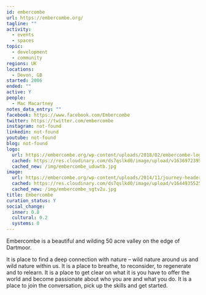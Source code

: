 ```yaml
---
id: embercombe
url: https://embercombe.org/
tagline: ""
activity:
  - events
  - spaces
topic:
  - development
  - community
regions: UK
locations:
  - Devon, GB
started: 2006
ended: ""
active: Y
people:
  - Mac Macartney
notes_data_entry: ""
facebook: https://www.facebook.com/Embercombe
twitter: https://twitter.com/embercombe
instagram: not-found
linkedin: not-found
youtube: not-found
blog: not-found
logo:
  url: https://embercombe.org/wp-content/uploads/2018/02/embercombe-logo-full-gradient-white-1.jpg
  cached: https://res.cloudinary.com/ds7qslkd0/image/upload/v1636972395/Ecosystem%20Mapping/embercombe_uduwtb.jpg
  cached_new: /img/embercombe_uduwtb.jpg
image:
  url: https://embercombe.org/wp-content/uploads/2014/11/journey-header-800.jpg
  cached: https://res.cloudinary.com/ds7qslkd0/image/upload/v1644935525/Ecosystem%20Mapping/embercombe_sgtv2u.jpg
  cached_new: /img/embercombe_sgtv2u.jpg
title: Embercombe
curation_status: Y
social_change:
  inner: 0.8
  cultural: 0.2
  systems: 0
---
```


Embercombe is a beautiful and wilding 50 acre valley on the edge of Dartmoor. 

It is place to find a deep connection with nature – wild nature around us and wild nature within us. It is a place to breathe, to reconsider, to regenerate and to relearn. It is a place to get clear on what it is you have to offer the world and become passionate about who you are and what you do. It is a place to join the conversation, pick up the skills and get started.
